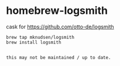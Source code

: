 # homebrew-logsmith

cask for https://github.com/otto-de/logsmith

```
brew tap mknudsen/logsmith
brew install logsmith


this may not be maintained / up to date.
